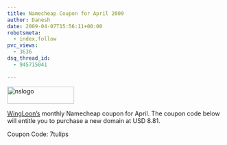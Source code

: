 ```yaml
---
title: Namecheap Coupon for April 2009
author: Danesh
date: 2009-04-07T15:56:11+00:00
robotsmeta:
  - index,follow
pvc_views:
  - 3636
dsq_thread_id:
  - 945715041

---
```

[<img loading="lazy" class="alignnone size-full wp-image-1359" title="nslogo" src="/wp-content/uploads/2009/04/nslogo.gif" alt="nslogo" width="156" height="40" />][1]

[WingLoon&#8217;s][1] monthly Namecheap coupon for April. The coupon code below will entitle you to purchase a new domain at USD 8.81.

Coupon Code: 7tulips

 [1]: http://wingloon.com/2009/04/02/namecheap-coupon-for-april-2009/